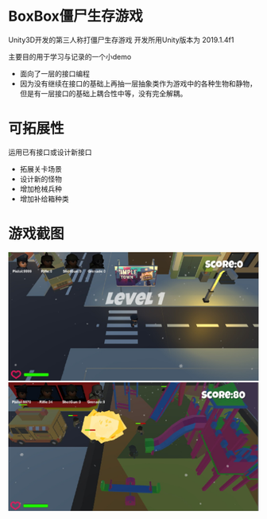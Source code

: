 ﻿# BoxBox僵尸生存游戏
Unity3D开发的第三人称打僵尸生存游戏
开发所用Unity版本为 2019.1.4f1 

主要目的用于学习与记录的一个小demo
* 面向了一层的接口编程
* 因为没有继续在接口的基础上再抽一层抽象类作为游戏中的各种生物和静物，但是有一层接口的基础上耦合性中等，没有完全解耦。
# 可拓展性
运用已有接口或设计新接口
* 拓展关卡场景
* 设计新的怪物
* 增加枪械兵种
* 增加补给箱种类
# 游戏截图
![](https://github.com/YYYurz/BoxBox/blob/master/ScreenShot/1.jpg)
![](https://github.com/YYYurz/BoxBox/blob/master/ScreenShot/2.jpg)
